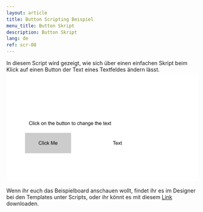 ```yaml
---
layout: article
title: Button Scripting Beispiel
menu_title: Button Skript
description: Button Skript
lang: de
ref: scr-08
---
```

In diesem Script wird gezeigt, wie sich über einen einfachen Skript beim Klick auf einen Button der Text eines Textfeldes ändern lässt.
![image_1](/assets/images/scripting/queries/misc_button_script.png)

Wenn ihr euch das Beispielboard anschauen wollt, findet ihr es im Designer bei den Templates unter Scripts, oder ihr könnt es mit diesem [Link](https://github.com/Peakboard/CoolStuff/raw/master/Scripts/ButtonScriptExample/ButtonScriptExample.pbmx "Downloadlink aus Github") downloaden.
